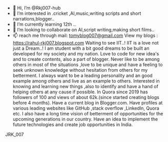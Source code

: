 - 👋 Hi, I’m @Rkj007-hub
- 👀 I’m interested in .cricket ,AI,music,writing scripts and short narrations,blogger..
- 🌱 I’m currently learning 12th ..
- 💞️ I’m looking to collaborate on AI,script writing,making short films..
- 📫  reach me through mail:
           tomyblog007@gmail.com
 View my blogs : https://rahul-rkj007.blogspot.com
Waiting to see IIT..!
IIT is a love not just a Dream..!
I am student with a bit good dreams to be built an developed for my society and my nation.
Love to code for new idea's and to create contents, also a part of blogger.
Never like to be among others in most of the situations ,love to be unique and have a feeling to seek unknown knowledge without hesitation from others for my betterment.
I always want to be a leading personality and an good example among others and live as an example to others.
Interested in knowing and learning new things ,also to identify and have a hand of helping others at any cause if possible.
In Quora since 2019 has followers of 100 and views of about 62k.(since started creating blogs before 4 months).
Have a current blog in Blogger.com.
Have profiles at various leading websites like GitHub ,stack overflow ,LinkedIn, Quora etc.
I also have a long time vision of betterment of opportunities for the upcoming generations in our country.
Have an idea to implement the future technologies and create job opportunities in India.

JRK_007

<!---
Rkj007-hub/Rkj007-hub is a ✨ special ✨ repository becase its `README.md` (this file) appears on your GitHub profile.
You can click the Preview link to take a look at your changes.
--->
